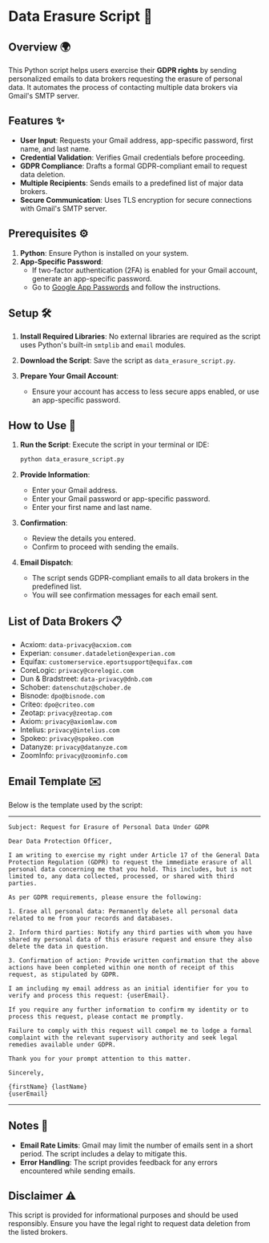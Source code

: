 # Data Erasure Script 📧

## Overview 🌍
This Python script helps users exercise their **GDPR rights** by sending personalized emails to data brokers requesting the erasure of personal data. It automates the process of contacting multiple data brokers via Gmail's SMTP server.

## Features ✨
- **User Input**: Requests your Gmail address, app-specific password, first name, and last name.
- **Credential Validation**: Verifies Gmail credentials before proceeding.
- **GDPR Compliance**: Drafts a formal GDPR-compliant email to request data deletion.
- **Multiple Recipients**: Sends emails to a predefined list of major data brokers.
- **Secure Communication**: Uses TLS encryption for secure connections with Gmail's SMTP server.

## Prerequisites ⚙️
1. **Python**: Ensure Python is installed on your system.
2. **App-Specific Password**:
   - If two-factor authentication (2FA) is enabled for your Gmail account, generate an app-specific password.
   - Go to [Google App Passwords](https://myaccount.google.com/apppasswords) and follow the instructions.

## Setup 🛠️
1. **Install Required Libraries**:
   No external libraries are required as the script uses Python's built-in `smtplib` and `email` modules.

2. **Download the Script**:
   Save the script as `data_erasure_script.py`.

3. **Prepare Your Gmail Account**:
   - Ensure your account has access to less secure apps enabled, or use an app-specific password.

## How to Use 🚀
1. **Run the Script**:
   Execute the script in your terminal or IDE:
   ```bash
   python data_erasure_script.py
   ```

2. **Provide Information**:
   - Enter your Gmail address.
   - Enter your Gmail password or app-specific password.
   - Enter your first name and last name.

3. **Confirmation**:
   - Review the details you entered.
   - Confirm to proceed with sending the emails.

4. **Email Dispatch**:
   - The script sends GDPR-compliant emails to all data brokers in the predefined list.
   - You will see confirmation messages for each email sent.

## List of Data Brokers 📋
- Acxiom: `data-privacy@acxiom.com`
- Experian: `consumer.datadeletion@experian.com`
- Equifax: `customerservice.eportsupport@equifax.com`
- CoreLogic: `privacy@corelogic.com`
- Dun & Bradstreet: `data-privacy@dnb.com`
- Schober: `datenschutz@schober.de`
- Bisnode: `dpo@bisnode.com`
- Criteo: `dpo@criteo.com`
- Zeotap: `privacy@zeotap.com`
- Axiom: `privacy@axiomlaw.com`
- Intelius: `privacy@intelius.com`
- Spokeo: `privacy@spokeo.com`
- Datanyze: `privacy@datanyze.com`
- ZoomInfo: `privacy@zoominfo.com`

## Email Template ✉️
Below is the template used by the script:

---
```text
Subject: Request for Erasure of Personal Data Under GDPR

Dear Data Protection Officer,

I am writing to exercise my right under Article 17 of the General Data Protection Regulation (GDPR) to request the immediate erasure of all personal data concerning me that you hold. This includes, but is not limited to, any data collected, processed, or shared with third parties.

As per GDPR requirements, please ensure the following:

1. Erase all personal data: Permanently delete all personal data related to me from your records and databases.

2. Inform third parties: Notify any third parties with whom you have shared my personal data of this erasure request and ensure they also delete the data in question.

3. Confirmation of action: Provide written confirmation that the above actions have been completed within one month of receipt of this request, as stipulated by GDPR.

I am including my email address as an initial identifier for you to verify and process this request: {userEmail}.

If you require any further information to confirm my identity or to process this request, please contact me promptly.

Failure to comply with this request will compel me to lodge a formal complaint with the relevant supervisory authority and seek legal remedies available under GDPR.

Thank you for your prompt attention to this matter.

Sincerely,

{firstName} {lastName}
{userEmail}
```
---

## Notes 📝
- **Email Rate Limits**: Gmail may limit the number of emails sent in a short period. The script includes a delay to mitigate this.
- **Error Handling**: The script provides feedback for any errors encountered while sending emails.

## Disclaimer ⚠️
This script is provided for informational purposes and should be used responsibly. Ensure you have the legal right to request data deletion from the listed brokers.
